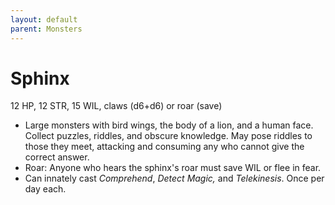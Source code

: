 ```yaml
---
layout: default
parent: Monsters
---
```

# Sphinx

12 HP, 12 STR, 15 WIL, claws (d6+d6) or roar (save)

-   Large monsters with bird wings, the body of a lion, and a human
    face. Collect puzzles, riddles, and obscure knowledge. May pose
    riddles to those they meet, attacking and consuming any who cannot
    give the correct answer.
-   Roar: Anyone who hears the sphinx's roar must save WIL or flee in
    fear.
-   Can innately cast *Comprehend*, *Detect Magic,* and *Telekinesis*.
    Once per day each.

